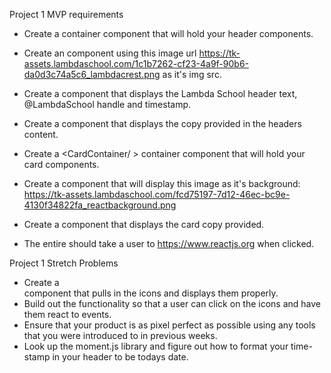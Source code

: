 Project 1 MVP requirements
- Create a <HeaderContainer /> container component that will hold your header components.
- Create an <ImageThumbnail /> component using this image url https://tk-assets.lambdaschool.com/1c1b7262-cf23-4a9f-90b6-da0d3c74a5c6_lambdacrest.png as it's img src.
- Create a <HeaderTitle /> component that displays the Lambda School header text, @LambdaSchool handle and timestamp.
- Create a <HeaderContent /> component that displays the copy provided in the headers content.
- Create a <CardContainer/ > container component that will hold your card components.

- Create a <CardBanner /> component that will display this image as it's background: https://tk-assets.lambdaschool.com/fcd75197-7d12-46ec-bc9e-4130f34822fa_reactbackground.png
- Create a <CardContent /> component that displays the card copy provided.
- The entire <CardContainer /> should take a user to https://www.reactjs.org when clicked.

Project 1 Stretch Problems
- Create a <Footer/> component that pulls in the icons and displays them properly.
- Build out the functionality so that a user can click on the icons and have them react to events.
- Ensure that your product is as pixel perfect as possible using any tools that you were introduced to in previous weeks.
- Look up the moment.js library and figure out how to format your time-stamp in your header to be todays date.
